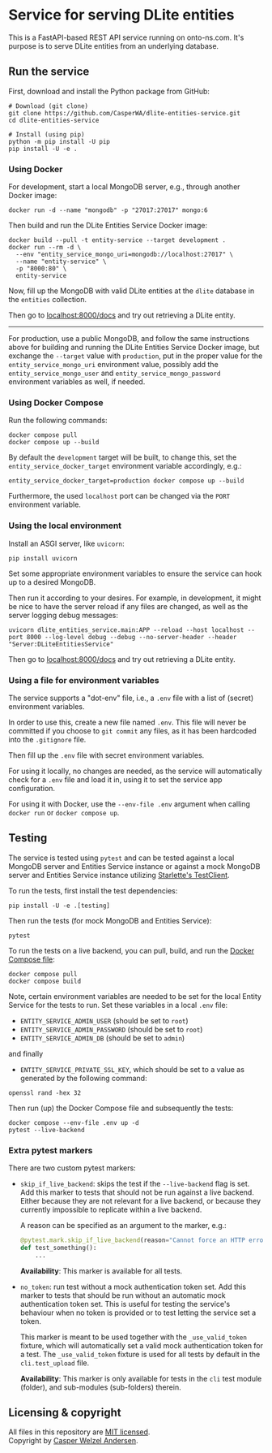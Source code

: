 # Service for serving DLite entities

This is a FastAPI-based REST API service running on onto-ns.com.
It's purpose is to serve DLite entities from an underlying database.

## Run the service

First, download and install the Python package from GitHub:

```shell
# Download (git clone)
git clone https://github.com/CasperWA/dlite-entities-service.git
cd dlite-entities-service

# Install (using pip)
python -m pip install -U pip
pip install -U -e .
```

### Using Docker

For development, start a local MongoDB server, e.g., through another Docker image:

```shell
docker run -d --name "mongodb" -p "27017:27017" mongo:6
```

Then build and run the DLite Entities Service Docker image:

```shell
docker build --pull -t entity-service --target development .
docker run --rm -d \
  --env "entity_service_mongo_uri=mongodb://localhost:27017" \
  --name "entity-service" \
  -p "8000:80" \
  entity-service
```

Now, fill up the MongoDB with valid DLite entities at the `dlite` database in the `entities` collection.

Then go to [localhost:8000/docs](http://localhost:8000/docs) and try out retrieving a DLite entity.

---

For production, use a public MongoDB, and follow the same instructions above for building and running the DLite Entities Service Docker image, but exchange the `--target` value with `production`, put in the proper value for the `entity_service_mongo_uri` environment value, possibly add the `entity_service_mongo_user` and `entity_service_mongo_password` environment variables as well, if needed.

### Using Docker Compose

Run the following commands:

```shell
docker compose pull
docker compose up --build
```

By default the `development` target will be built, to change this, set the `entity_service_docker_target` environment variable accordingly, e.g.:

```shell
entity_service_docker_target=production docker compose up --build
```

Furthermore, the used `localhost` port can be changed via the `PORT` environment variable.

### Using the local environment

Install an ASGI server, like `uvicorn`:

```shell
pip install uvicorn
```

Set some appropriate environment variables to ensure the service can hook up to a desired MongoDB.

Then run it according to your desires.
For example, in development, it might be nice to have the server reload if any files are changed, as well as the server logging debug messages:

```shell
uvicorn dlite_entities_service.main:APP --reload --host localhost --port 8000 --log-level debug --debug --no-server-header --header "Server:DLiteEntitiesService"
```

Then go to [localhost:8000/docs](http://localhost:8000/docs) and try out retrieving a DLite entity.

### Using a file for environment variables

The service supports a "dot-env" file, i.e., a `.env` file with a list of (secret) environment variables.

In order to use this, create a new file named `.env`.
This file will never be committed if you choose to `git commit` any files, as it has been hardcoded into the `.gitignore` file.

Then fill up the `.env` file with secret environment variables.

For using it locally, no changes are needed, as the service will automatically check for a `.env` file and load it in, using it to set the service app configuration.

For using it with Docker, use the `--env-file .env` argument when calling `docker run` or `docker compose up`.

## Testing

The service is tested using `pytest` and can be tested against a local MongoDB server and Entities Service instance or against a mock MongoDB server and Entities Service instance utilizing [Starlette's TestClient](https://fastapi.tiangolo.com/reference/testclient/#test-client-testclient).

To run the tests, first install the test dependencies:

```shell
pip install -U -e .[testing]
```

Then run the tests (for mock MongoDB and Entities Service):

```shell
pytest
```

To run the tests on a live backend, you can pull, build, and run the [Docker Compose file](docker-compose.yml):

```shell
docker compose pull
docker compose build
```

Note, certain environment variables are needed to be set for the local Entity Service for the tests to run.
Set these variables in a local `.env` file:

- `ENTITY_SERVICE_ADMIN_USER` (should be set to `root`)
- `ENTITY_SERVICE_ADMIN_PASSWORD` (should be set to `root`)
- `ENTITY_SERVICE_ADMIN_DB` (should be set to `admin`)

and finally

- `ENTITY_SERVICE_PRIVATE_SSL_KEY`, which should be set to a value as generated by the following command:

```shell
openssl rand -hex 32
```

Then run (up) the Docker Compose file and subsequently the tests:

```shell
docker compose --env-file .env up -d
pytest --live-backend
```

### Extra pytest markers

There are two custom pytest markers:

- `skip_if_live_backend`: skips the test if the `--live-backend` flag is set.
  Add this marker to tests that should not be run against a live backend.
  Either because they are not relevant for a live backend, or because they currently impossible to replicate within a live backend.

  A reason can be specified as an argument to the marker, e.g.:

  ```python
  @pytest.mark.skip_if_live_backend(reason="Cannot force an HTTP error")
  def test_something():
      ...
  ```

  **Availability**: This marker is available for all tests.

- `no_token`: run test without a mock authentication token set.
  Add this marker to tests that should be run without an automatic mock authentication token set.
  This is useful for testing the service's behaviour when no token is provided or to test letting the service set a token.

  This marker is meant to be used together with the `_use_valid_token` fixture, which will automatically set a valid mock authentication token for a test.
  The `_use_valid_token` fixture is used for all tests by default in the `cli.test_upload` file.

  **Availability**: This marker is only available for tests in the `cli` test module (folder), and sub-modules (sub-folders) therein.

## Licensing & copyright

All files in this repository are [MIT licensed](LICENSE).  
Copyright by [Casper Welzel Andersen](https://github.com/CasperWA).

